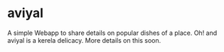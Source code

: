 aviyal
======

A simple Webapp to share details on popular dishes of a place. Oh! and aviyal is a kerela delicacy. More details on this soon.